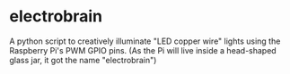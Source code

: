 # electrobrain
A python script to creatively illuminate "LED copper wire" lights using the Raspberry Pi's PWM GPIO pins. (As the Pi will live inside a head-shaped glass jar, it got the name "electrobrain")
